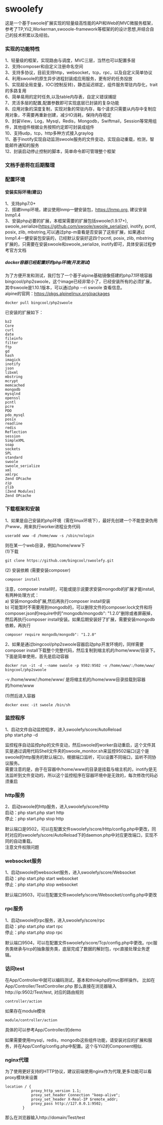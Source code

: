 # swoolefy
这是一个基于swoole扩展实现的轻量级高性能的API和Web的MVC微服务框架，参考了TP,Yii2,Workerman,swooole-framework等框架的的设计思想,并结合自己的技术积累以及经验。
### 实现的功能特性     
1、轻量级的框架，实现路由与调度，MVC三层，当然也可以配置多层     
2、支持composer和自定义注册命名空间      
3、支持多协议，目前支持http，websocket，tcp，rpc，以及自定义简单协议              
4、利用swoole的原生异步进程封装成应用服务，更有好的任务投放         
5、实现超全局变量，IOC(控制反转)，静态延迟绑定，组件服务常驻内存化，trait的多路复用     
6、简单易用的定时任务,以及table内存表，自定义错误捕捉       
7、灵活多层的配置,配置参数即可实现底层已封装的复杂功能          
8、应用对象的深度复制，实现对象的常驻内存，每个请求只需要从内存中复制应用对象，不需要再重新创建，减少IO消耗，保持内存稳定     
9、封装View，Log，Mysql，Redis，Mongodb，Swiftmail，Session等常用组件，其他组件根据业务按照约定即可封装成组件     
10、支持udp，tcp，http多种方式接入graylog    
11、基于inotify实现自动监测swoole服务的文件变动，实现自动重载，检测，智能邮件通知的服务      
12、封装启动停止控制的脚本，简单命令即可管理整个框架    

### 文档手册将在后期整理     

### 配置环境
#### 安装实际环境(建议)
1、支持php7.0+       
2、搭建lnmp环境，建议使用lnmp一健安装包，https://lnmp.org, 建议安装lnmp1.4     
3、安装php必要的扩展，本框架需要的扩展包括swoole(1.9.17+), swoole_serialize(https://github.com/swoole/swoole_serialize), inotify, pcntl, posix, zlib, mbstring,可以通过php-m查看是否安装了这些扩展，如果通过lnmp1.4一健安装包安装的，已经默认安装好这四个pcntl, posix, zlib, mbstring扩展的，只需要在安装swoole和swoole_serialize, inotify即可，具体安装过程参考官方文档
    
##### docker容器已经配置好的php环境(开发测试)
为了方便开发和测试，我打包了一个基于alpine基础镜像搭建的php7.1环境容器bingcool/php2swoole，这个image已经非常小了，已经安装所有的必须扩展，其中swoole是1.10.1版本，可以通过php --ri swoole 查看信息。     
alpine的官网：https://pkgs.alpinelinux.org/packages    

```
docker pull bingcool/php2swoole     
```
已安装的扩展如下：  
```
bz2    
Core    
curl   
date   
fileinfo    
filter    
ftp    
gd    
hash     
imagick    
inotify    
json   
libxml    
mbstring    
mcrypt  
memcached  
mongodb  
mysqlnd   
openssl  
pcntl  
pcre   
PDO   
pdo_mysql  
posix   
readline   
redis   
Reflection   
session   
SimpleXML   
soap    
sockets   
SPL    
standard    
swoole   
swoole_serialize    
xml    
xmlrpc   
Zend OPcache    
zip    
zlib    
[Zend Modules]     
Zend OPcache    
```

### 下载框架和安装
1、如果是自己安装的php环境（需在linux环境下），最好先创建一个不能登录伪用户www，用来执行worker进程业务代码      
```
useradd www -d /home/www -s /sbin/nologin
```
则在某一个web目录，例如/home/www下                     
(1)下载   
```
git clone https://github.com/bingcool/swoolefy.git  
```

(2) 安装依赖 (需要安装composer)
```
composer install  
```

注意，composer install时，可能或提示说要求安装mongodb的扩展才能install,有两种处理方式：     
a) 安装mongodb扩展,然后再执行composer install安装      
b) 可能暂时不需要用到mongodb的，可以删除文件的composer.lock文件和将composer.json的require中的"mongodb/mongodb": "1.2.0"删除或者屏蔽掉，然后再执行composer install安装。如果后期安装好了扩展，需要安装mongodb依赖，再执行   
```
composer require mongodb/mongodb": "1.2.0"
```
   
2、如果是通过bingcool/php2swoole容器启动php开发环境的，同样需要composer install下载整个完整代码，然后复制到缩主机的/home/www/目录下。   下面是简单使用，首先是启动容器      
```   
docker run -it -d --name swoole -p 9502:9502 -v /home/www/:/home/www/ bingcool/php2swoole   
```
-v /home/www/:/home/www/ 是将缩主机的/home/www目录挂载到容器的/home/www  

(1)然后进入容器  
```
docker exec -it swoole /bin/sh
```

### 监控程序   
1、启动文件自动监控程序，进入swoolefy/score/AutoReload     
php  start.php -d  

监控程序自动监控php的文件变动，然后swoole的worker自动重启，这个文件其实是通过调用代码Shell文件夹的swoole_monitor.sh来监控9502端口(这个是swoole的http服务的默认端口)，根据端口监听，可以设置不同端口，监听不同协议服务。   
  需要注意的是，由于在容器中/home/www的目录是挂载与缩主机的，inotify是无法监听到文件变动的，所以这个监控程序在容器环境中是无效的，每次修改代码必须重启      

### http服务   
2、启动swoole的http服务，进入swoolefy/score/Http       
启动：php start.php start http          
停止：php start.php stop http              

默认端口是9502，可以在配置文件swoolefy/score/Http/config.php中更改，同时对应的swoolefy/score/AutoReload下的daemon.php中对应更改端口，实现不同的自动重载。  
注意文件权限问题

### websocket服务    
1、启动swoole的websocket服务，进入swoolefy/score/Websocket    
启动：php start.php start websocket        
停止：php start.php stop websocket      

默认端口9503，可以在配置文件swoolefy/score/Websocket/config.php中更改     

### rpc服务   
1、启动swoole的rpc服务，进入swoolefy/score/rpc         
启动：php start.php start rpc    
停止：php start.php stop rpc

默认端口9504，可以在配置文件swoolefy/score/Tcp/config.php中更改。rpc服务类继承与tcp的抽象服务类，底层完成了数据的解封包，rpc直接处理业务逻辑。 

### 访问test     
在App/Controller中就可以编码测试，基本和thinkphp的mvc那样操作。
比如在App/Controller/TestController.php
那么直接在浏览器输入http://ip:9502/Test/test, 对应的路由规则
```
controller/action 
```
   
如果存在module模块      
```
module/controller/action
```
具体的可以参考App/Controller/的demo

如果需要使用mysql，redis，mongodb这些组件功能，请安装对应的扩展和服务，并在App/Config/config.php中配置。这个与Yii2的Component相似.

### nginx代理      
为了使用更好支持的HTTP协议，建议前端使用nginx作为代理,更多功能可以看proxy模块来设置   
```
location / {
            proxy_http_version 1.1;
            proxy_set_header Connection "keep-alive";
            proxy_set_header X-Real-IP $remote_addr;
            proxy_pass http://127.0.0.1:9502;
        }
```

那么在浏览器输入http://domain/Test/test     

